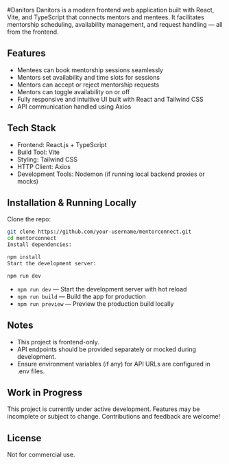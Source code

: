 #Danitors
Danitors is a modern frontend web application built with React, Vite, and TypeScript that connects mentors and mentees. It facilitates mentorship scheduling, availability management, and request handling — all from the frontend.

## Features
- Mentees can book mentorship sessions seamlessly
- Mentors set availability and time slots for sessions
- Mentors can accept or reject mentorship requests
- Mentors can toggle availability on or off
- Fully responsive and intuitive UI built with React and Tailwind CSS
- API communication handled using Axios

## Tech Stack
- Frontend: React.js + TypeScript
- Build Tool: Vite
- Styling: Tailwind CSS
- HTTP Client: Axios
- Development Tools: Nodemon (if running local backend proxies or mocks)

## Installation & Running Locally
Clone the repo:


```bash
git clone https://github.com/your-username/mentorconnect.git
cd mentorconnect
Install dependencies:
```

```bash
npm install
Start the development server:
```

```bash
npm run dev

```
- `npm run dev` — Start the development server with hot reload  
- `npm run build` — Build the app for production  
- `npm run preview` — Preview the production build locally  

## Notes
- This project is frontend-only.
- API endpoints should be provided separately or mocked during development.
- Ensure environment variables (if any) for API URLs are configured in .env files.

## Work in Progress
This project is currently under active development. Features may be incomplete or subject to change. Contributions and feedback are welcome!

## License
Not for commercial use.